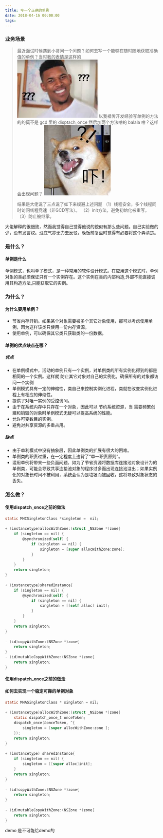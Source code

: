 ```yaml
---
title: 写一个正确的单例
date: 2018-04-16 00:00:00
tags:
---
```



### 业务场景

> 最近面试时候遇到小哥问一个问题？如何去写一个能够在随时随地获取准确值的单例？当时我的表情是这样的
>  ![](create-safe-singleton/黑人问号.jpg)
> 以我祖传开发经验写单例的方法的的莫不是 gcd 里的 disptach_once 然后加两个方法啥的 balala 啥？这样会出现问题？
>  ![](create-safe-singleton/震惊.jpg) 
>
> 结果是大佬说了三点说了如下来规避上述问题 
> （1）线程安全，多个线程同时访问线程竞速（非GCD写法）。
> （2）init方法，避免初始化被重写。
> （3）防止被继承。

<!-- more -->

​     大佬解释的很细致，然而我觉得自己觉得他说的貌似有那么些问题。自己实验做的少，没有发言权。没底气亦无力去反驳，晚饭前复盘时觉得有必要将这个弄清楚。

### 是什么？
#### 单例是什么
单例模式，也叫单子模式，是一种常用的软件设计模式。在应用这个模式时，单例对象的类必须保证只有一个实例存在。这个实例在类的内部构造,外部不能直接调用其构造方法,只能获取它的实例。

### 为什么？

#### 为什么要用单例？
- 节省内存开销。如果某个对象需要被多个其它对象使用，那可以考虑使用单例，因为这样该类只使用一份内存资源。
- 使用单例，可以确保其它类只获取类的一份数据。

#### 单例的优点缺点在哪？
##### 优点
 - 在单例模式中，活动的单例只有一个实例，对单例类的所有实例化得到的都是相同的一个实例。这样就 防止其它对象对自己的实例化，确保所有的对象都访问一个实例 
 - 单例模式具有一定的伸缩性，类自己来控制实例化进程，类就在改变实例化进程上有相应的伸缩性。 
 - 提供了对唯一实例的受控访问。 
 - 由于在系统内存中只存在一个对象，因此可以 节约系统资源，当 需要频繁创建和销毁的对象时单例模式无疑可以提高系统的性能。 
 - 允许可变数目的实例。 
 - 避免对共享资源的多重占用。 

##### 缺点
 - 由于单利模式中没有抽象层，因此单例类的扩展有很大的困难。
 - 单例类的职责过重，在一定程度上违背了“单一职责原则”。
 - 滥用单例将带来一些负面问题，如为了节省资源将数据库连接池对象设计为的单例类，可能会导致共享连接池对象的程序过多而出现连接池溢出；如果实例化的对象长时间不被利用，系统会认为是垃圾而被回收，这将导致对象状态的丢失。
### 怎么做？

#### 使用dispatch_once之前的做法
```objective-c
static MHCSingletonClass *singleton =  nil;

+ (instancetype)allocWithZone:(struct _NSZone *)zone{
    if (singleton == nil) {
        @synchronized(self) {
            if (singleton == nil) {
                singleton = [super allocWithZone:zone];
            }
        }
    }
    return singleton;
}

+ (instancetype)sharedInstance{
    if (singleton == nil) {
        @synchronized(self) {
            if (singleton == nil) {
                singleton = [[self alloc] init];
            }
        }
    }
    return singleton;
}

- (id)copyWithZone:(NSZone *)zone{
    return singleton;
}
- (id)mutableCopyWithZone:(NSZone *)zone{
    return singleton;
}
```
#### 使用dispatch_once之前的做法


#### 如何去实现一个稳定可靠的单例对象
```objective-c
static MHASingletonClass * singleton = nil;

+ (instancetype)allocWithZone:(struct _NSZone *)zone{
    static dispatch_once_t onceToken;
    dispatch_once(&onceToken, ^{
        singleton = [super allocWithZone:zone ];
    });
    return singleton;
}

+ (instancetype) sharedInstance{
    if (singleton == nil) {
        singleton = [[super alloc]init];
    }
    return singleton;
}

- (id)copyWithZone:(NSZone *)zone{
    return singleton;
}

- (id)mutableCopyWithZone:(NSZone *)zone{
    return singleton;
}
```
demo 是不可能给demo的




